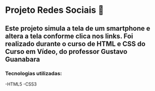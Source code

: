 # Projeto Redes Sociais 👤

## Este projeto simula a tela de um smartphone e altera a tela conforme clica nos links. Foi realizado durante o curso de HTML e CSS do Curso em Vídeo, do professor Gustavo Guanabara

### Tecnologias utilizadas:
-HTML5
-CSS3
